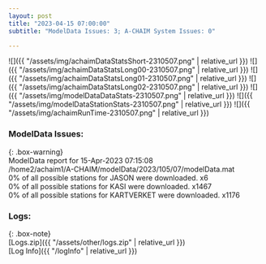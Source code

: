 ```yaml
---
layout: post
title: "2023-04-15 07:00:00"
subtitle: "ModelData Issues: 3; A-CHAIM System Issues: 0"

---
```


![]({{ "/assets/img/achaimDataStatsShort-2310507.png" | relative_url }})
![]({{ "/assets/img/achaimDataStatsLong00-2310507.png" | relative_url }})
![]({{ "/assets/img/achaimDataStatsLong01-2310507.png" | relative_url }})
![]({{ "/assets/img/achaimDataStatsLong02-2310507.png" | relative_url }})
![]({{ "/assets/img/modelDataDataStats-2310507.png" | relative_url }})
![]({{ "/assets/img/modelDataStationStats-2310507.png" | relative_url }})
![]({{ "/assets/img/achaimRunTime-2310507.png" | relative_url }})


### ModelData Issues:  
  
{: .box-warning}  
 ModelData report for 15-Apr-2023 07:15:08   
 /home2/achaim1/A-CHAIM/modelData/2023/105/07/modelData.mat   
 0% of all possible stations for JASON were downloaded. x6   
 0% of all possible stations for KASI were downloaded. x1467   
 0% of all possible stations for KARTVERKET were downloaded. x1176   
  


### Logs:  
  
{: .box-note}  
[Logs.zip]({{ "/assets/other/logs.zip" | relative_url }})  
[Log Info]({{ "/logInfo" | relative_url }})  

